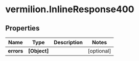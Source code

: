 # vermilion.InlineResponse400

## Properties

Name | Type | Description | Notes
------------ | ------------- | ------------- | -------------
**errors** | **[Object]** |  | [optional] 


